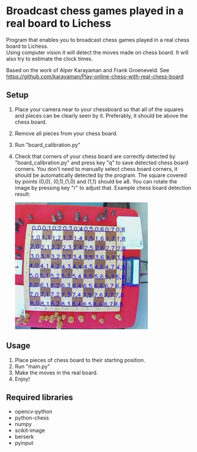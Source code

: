 # Broadcast chess games played in a real board to Lichess

Program that enables you to broadcast chess games played in a real chess board to Lichess.  
Using computer vision it will detect the moves made on chess board. It will also try to estimate the clock times.

Based on the work of Alper Karayaman and Frank Groeneveld. See https://github.com/karayaman/Play-online-chess-with-real-chess-board

## Setup

1. Place your camera near to your chessboard so that all of the squares and pieces can be clearly seen by it. Preferably, it should be above the chess board.

2. Remove all pieces from your chess board.

3. Run "board_calibration.py"

4. Check that corners of your chess board are correctly detected by "board_calibration.py" and press key "q" to save detected chess board corners. You don't need to manually select chess board corners, it should be automatically detected by the program. The square covered by points (0,0), (0,1),(1,0) and (1,1) should be a8. You can rotate the image by pressing key "r" to adjust that. Example chess board detection result:

   ![](./calibrated_board.jpg)

## Usage

1. Place pieces of chess board to their starting position.
2. Run "main.py"
3. Make the moves in the real board.
4. Enjoy!


## Required libraries

- opencv-python
- python-chess
- numpy
- scikit-image
- berserk
- pyinput